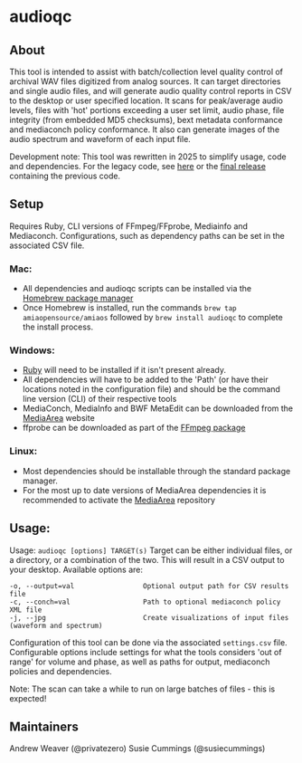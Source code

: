 # audioqc

## About
This tool is intended to assist with batch/collection level quality control of archival WAV files digitized from analog sources. It can target directories and single audio files, and will generate audio quality control reports in CSV to the desktop or user specified location. It scans for peak/average audio levels, files with 'hot' portions exceeding a user set limit, audio phase, file integrity (from embedded MD5 checksums), bext metadata conformance and mediaconch policy conformance. It also can generate images of the audio spectrum and waveform of each input file.

Development note: This tool was rewritten in 2025 to simplify usage, code and dependencies. For the legacy code, see [here](https://github.com/amiaopensource/audioqc/tree/new-code-base/deprecated) or the [final release](https://github.com/amiaopensource/audioqc/releases/tag/2025-05-23) containing the previous code.


## Setup

Requires Ruby, CLI versions of FFmpeg/FFprobe, Mediainfo and Mediaconch.
Configurations, such as dependency paths can be set in the associated CSV file.

### Mac:
* All dependencies and audioqc scripts can be installed via the [Homebrew package manager](https://brew.sh/)
* Once Homebrew is installed, run the commands `brew tap amiaopensource/amiaos` followed by `brew install audioqc` to complete the install process.

### Windows:
* [Ruby](https://rubyinstaller.org/) will need to be installed if it isn't present already.
* All dependencies will have to be added to the 'Path' (or have their locations noted in the configuration file) and should be the command line version (CLI) of their respective tools
* MediaConch, MediaInfo and BWF MetaEdit can be downloaded from the [MediaArea](https://mediaarea.net/) website
* ffprobe can be downloaded as part of the [FFmpeg package](https://ffmpeg.org/download.html#build-windows)


### Linux:
* Most dependencies should be installable through the standard package manager.
* For the most up to date versions of MediaArea dependencies it is recommended to activate the [MediaArea](https://mediaarea.net/en/Repos) repository

## Usage:
Usage: `audioqc [options] TARGET(s)` Target can be either individual files, or a directory, or a combination of the two. This will result in a CSV output to your desktop.
Available options are:

    -o, --output=val                 Optional output path for CSV results file
    -c, --conch=val                  Path to optional mediaconch policy XML file
    -j, --jpg                        Create visualizations of input files (waveform and spectrum)

Configuration of this tool can be done via the associated `settings.csv` file. Configurable options include settings for what the tools considers 'out of range' for volume and phase, as well as paths for output, mediaconch policies and dependencies.

Note: The scan can take a while to run on large batches of files - this is expected!

## Maintainers
Andrew Weaver (@privatezero)
Susie Cummings (@susiecummings)
